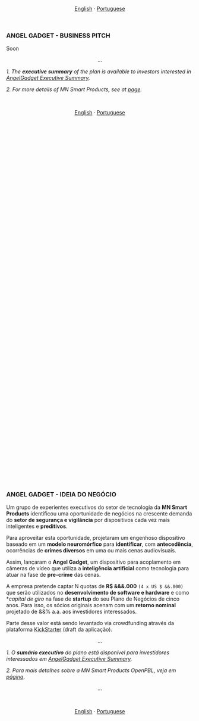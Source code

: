 <p align="center">    
    <a href="#english">English</a>
    ·
    <a href="#portuguese">Portuguese</a>
</p>

<a name="english"></a>
<br>

### ANGEL GADGET - BUSINESS PITCH 

Soon 

<p align = "center">
    ...
</p>

*1. The **executive summary** of the plan is available to investors interested in <a href="https://mnsmartproducts.github.io/angel-gadget/NDA" target="_blank">AngelGadget Executive Summary</a>.*

*2. For more details of MN Smart Products, see at <a href="https://mnsmartproducts.com/" target="_blank">page</a>.*

<br>
<p align="center">    
    <a href="#english">English</a>
    ·
    <a href="#portuguese">Portuguese</a>
</p>

## <br>
<br><br><br><br><br><br><br><br><br><br><br><br><br><br><br><br><br><br><br><br><br><br><br><br><br>
<br><br><br><br><br><br><br><br><br><br><br><br><br><br><br><br><br><br><br><br><br><br><br><br><br>


<a name="spanish"></a> 
<br>

<a name="portuguese"></a> 
<br>

### ANGEL GADGET - IDEIA DO NEGÓCIO

Um grupo de experientes executivos do setor de tecnologia da **MN Smart Products** identificou uma oportunidade de negócios na crescente demanda do **setor de segurança e vigilância** por dispositivos cada vez mais inteligentes e **preditivos**.  

Para aproveitar esta oportunidade, projetaram um engenhoso dispositivo baseado em um **modelo neuromórfico** para **identificar**, com **antecedência**, ocorrências de **crimes diversos** em uma ou mais cenas audiovisuais. 

Assim, lançaram o **Angel Gadget**, um dispositivo para acoplamento em câmeras de vídeo que utiliza a **inteligência artificial** como tecnologia para atuar na fase de **pre-crime** das cenas. 

A empresa pretende captar N quotas de **R$ &&&.000** `(4 x US $ &&.000)` que serão utilizados no **desenvolvimento de software e hardware** e como **capital de giro* na fase de **startup** do seu Plano de Negócios de cinco anos. Para isso, os sócios originais acenam com um **retorno nominal** projetado de &&% a.a. aos investidores interessados. 

Parte desse valor está sendo levantado via crowdfunding através da plataforma <a href="https://mnsmartproducts.github.io/angel-gadget/roadshow/crowd-funding#english" target="_blank">KickStarter</a> (draft da aplicação).

<p align="center">    
    ... 
</p>  
    
*1. O **sumário executivo** do plano está disponível para investidores interessados em <a href="https://mnsmartproducts.github.io/angel-gadget/NDA" target="_blank">AngelGadget Executive Summary</a>.*

*2. Para mais detalhes sobre a MN Smart Products OpenPBL, veja em <a href="https://mnsmartproducts.com/" target="_blank">página</a>.* <br>

<p align="center">    
... 
</p> 

<br>
<p align="center">    
    <a href="#english">English</a>
    ·
    <a href="#portuguese">Portuguese</a>
</p>

## <br>
